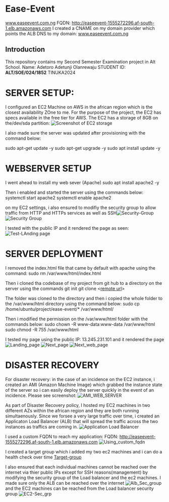 # Ease-Event

www.easeevent.com.ng
FQDN: http://easeevent-1555272296.af-south-1.elb.amazonaws.com
I created a CNAME on my domain provider which points the ALB DNS to my domain: www.easeevent.com.ng
## Introduction
This repository contains my Second Semester Examination project in Alt School.
Name: Adetoro Adetunji Olanrewaju
STUDENT ID: **ALT/SOE/024/1852**
TINUKA2024

# SERVER SETUP:
I configured an EC2 Machine on AWS in the african region which is the closest availability ZOne to me. For the purpose of the project, the EC2 has specs available in the free tier for AWS. The EC2 has a storage of 8GB on the/dev/sda partition:
![Screenshot of EC2 storage](image.png)

I also made sure the server was updated after provisioning with the command below:

sudo apt-get update -y
sudo apt-get upgrade -y
sudo apt install update -y

# WEBSERVER SETUP
I went ahead to install my web sever (Apache)
sudo apt install apache2 -y

Then i enabled and started the server using the commands below:
systemctl start apache2
systemctl enable apache2

on my EC2 settings, i also ensured to modifiy the security group to allow traffic from HTTP and HTTPs services as well as SSH![Security-Group](image-1.png) ![Security Group](image-2.png)

I tested with the public IP and it rendered the page as seen: ![Test-LAnding page](image-3.png)

# SERVER DEPLOYMENT
I removed the index.html file that came by default with apache using the command:
sudo rm /var/www/html/index.html

Then i cloned tha codebase of my project from git hub to a directory on the server using the commands
git init
git clone <[remote url](https://github.com/adetoro1989/ease-event.git)>

The folder was cloned to the directory and then i copied the whole folder to the /var/www/html directory using the command below:
sudo cp /home/ubuntu/project/ease-event/* /var/www/html/

Then i modified the permission on the /var/www/html folder with the commands below:
sudo chown -R www-data:www-data /var/www/html
sudo chmod -R 755 /var/www/html

I tested my page using the public IP: 13.245.231.101 and it rendered the page ![Landing_page](image-4.png)  ![Next_page](image-5.png) ![Next_web_page](image-6.png)

# DISASTER RECOVERY
For disaster recovery: in the case of an incidence on the EC2 instance, i created an AMI (Amazon Machine Image) which grabbed the instance state of the server so i can easily deploy the server quickly in the event of an incidence. Please see screenshot: ![AMI_WEB_SERVER](image-7.png)

As part of Disaster Recovery policy, I hosted my EC2 machines in two different AZs within the african region and they are both running simultaenously. Since we forsee a very large traffic over time, i created an Applicaton Load Balancer (ALB) that will spread the traffic across the two instances as traffics are coming in. ![ Application Load Balancer](image-9.png)

I used a custom FQDN to reach my application: FQDN: http://easeevent-1555272296.af-south-1.elb.amazonaws.com ![Using_custom_fqdn](image-12.png)

I created a target group which i added my two ec2 machines and i can do a health check over time [Target-group](image-8.png)

I also ensured that each individual machines cannot be reached over the internet via thier public IPs except for SSH reasons(management) by modifying the security group of the Load balancer and the ec2 machines. I made sure only the ALB can be reached over the internet ![Alb_Sec_group](image-10.png) and the EC2 machines can be reached from the Load balancer security group ![EC2-Sec_grp](image-11.png)